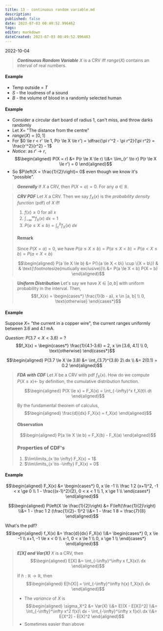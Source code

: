 ```yaml
---
title: 13 - continuous random variable.md
description:
published: false
date: 2023-07-03 00:49:52.996462
tags:
editor: markdown
dateCreated: 2023-07-03 00:49:52.996463
---
```


2022-10-04
> ***Continuous Random Variable***
> $X$ is a CRV iff $range(X)$ contains an interval of real numbers.

#### Example
- Temp outside = $T$
- $S$ - the loudness of a sound
- $B$ - the volume of blood in a randomly selected human

#### Example

- Consider a circular dart board of radius 1, can't miss, and throw darks randomly
- Let $X =$ "The distance from the centre"
- $range(X) = [0, 1]$
- For $0 \le r < r' \le 1, P(r \le X \le r') = \dfrac{\pi r'^2 - \pi r^2}{\pi r^2} = \frac{r'^2}{r^2} - 1$
- *Notice*: as $r' \to r$, 
$$\begin{aligned}
    P(X = r) &= P(r \le X \le r)
    \\&= \lim_{r' \to r} P(r \le X \le r') = 0
\end{aligned}$$
- So $P\left(X = \frac{1}{2}\right)= 0$ even though we know it's "possible".

> ***Generally***
> If $X$ a CRV, then $P(X = a) = 0$. For any $a \in \mathbb R$.

> ***CRV PDF***
> Let $X$ a CRV. Then we say $f_X(x)$ is the *probability density function* (pdf) of $X$ iff
> 1. $f(x) \ge 0$ for all $x$
> 2. $\displaystyle \int_{-\infty}^\infty f_X(x)\ dx = 1$
> 3. $P(a \le X \le b) = \int_c^b f_X(x)\ dx$
> 
> #### Remark
> Since $P(X = a) = 0$, we have $P(a \le X \le b) = P(a \le X < b) = P(a < X \le b) = P(a < X < b)$
> 
> $$\begin{aligned}
> 	P(a \le X \le b) &= P(\{a \le X < b\} \cup \{X = b\}) & & \text{\footnotesize(mutiually exclusive)}\\
> 	&= P(a \le X < b) P(X = b)
> \end{aligned}$$

> ***Uniform Distribution***
> Let's say we have $X \in [a, b]$ with uniform probability in the interval. Then,
> $$f_X(x) = \begin{cases*}
> 	\frac{1}{b - a}, x \in [a, b] \\
> 	0, \text{otherwise}
> \end{cases*}$$


#### Example
Suppose $X =$ "the current in a copper wire", the current  ranges uniformly between 3.6 and 4.1 mA.

*Question:* $P(3.7<X<3.8) = ?$
$$f_X(x) = \begin{cases*}
	\frac{1}{4.1-3.6} = 2, x \in [3.6, 4.1] \\
	0, \text{otherwise}
\end{cases*}$$

$$\begin{aligned}
	P(3.7 \le X \le 3.8) &= \int_{3.7}^{3.8} 2\ dx \\
	&= 2(0.1) = 0.2
\end{aligned}$$

> ***FDA with CDF***
> Let $X$ be a CRV with pdf $f_X(x)$. How do we compute $P(X \le x) \leftarrow$ by definition, the cumulative distribution function.
> 
> $$\begin{aligned}
> 	P(X \le x) = F_X(x) = \int_{-\infty}^x f_X(t)\ dt
> \end{aligned}$$
> 
> By the fundamental theorem of calculus,
> $$\begin{aligned}
>     \frac{d}{dx} F_X(x) = f_X(x)
> \end{aligned}$$
> 
> #### Observation
> $$\begin{aligned}
> 	P(a \le X \le b) = F_X(b) - F_X(a)
> \end{aligned}$$
> 
> ### Properties of CDF's
> 1. $\lim\limits_{x \to \infty} F_X(x) = 1$
> 2. $\lim\limits_{x \to -\infty} F_X(x) = 0$

#### Example
$$\begin{aligned}
	F_X(x) &= \begin{cases*}
    	0, x \le -1 \\
    	\frac 1 2 (x+1)^2, -1 < x \ge 0 \\
    	1 - \frac{(x-1)^2}{2}, 0 < x < 1 \\
    	1, x \ge 1 \\
    \end{cases*}
\end{aligned}$$

$$\begin{aligned}
	P\left(X \le \frac{1}{2}\right) &= F\left(\frac{1}{2}\right)
	\\&= 1 - \frac 1 2 (\frac{1}{2}- 1)^2
	\\&= 1 - \frac 1 8 = \frac{7}{8}
\end{aligned}$$

What's the pdf?
$$\begin{aligned}
	f_X(x) &= \frac{d}{dx} F_X(x)
	\\&= \begin{cases*}
    	0, x \le -1 \\
    	x+1, -1 \le x < 0 \\
    	x-1, 0 < x \le 1 \\
    	0, x \ge 1 \\
    \end{cases*}
\end{aligned}$$

> ***E[X] and Var(X)***
> $X$ is a CRV, then
> $$\begin{aligned}
> 	E[X] &= \int_{-\infty}^\infty x f_X(x)\ dx
> \end{aligned}$$
> 
> If $h: \mathbb{R} \to \mathbb{R}$, then
> $$\begin{aligned}
> 	E[h(X)] = \int_{-\infty}^\infty h(x) f_X(x)\ dx
> \end{aligned}$$
> 
> - The *variance* of $X$ is
> $$\begin{aligned}
> 	\sigma_X^2 &= Var(X) 
> 	\\&= 
>     	E[(X - E[X])^2]
>     \\&=
>         \int_{-\infty}^\infty x^2 f(x)\ dx - \int_{-\infty}^\infty x f(x)\ dx
> 	\\&= E[X^2] - E[X]^2
> \end{aligned}$$
> - Sometimes easier than above

